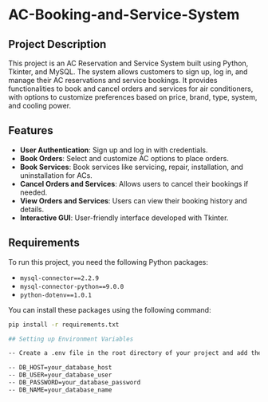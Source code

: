 # AC-Booking-and-Service-System

## Project Description

This project is an AC Reservation and Service System built using Python, Tkinter, and MySQL. The system allows customers to sign up, log in, and manage their AC reservations and service bookings. It provides functionalities to book and cancel orders and services for air conditioners, with options to customize preferences based on price, brand, type, system, and cooling power.

## Features

- **User Authentication**: Sign up and log in with credentials.
- **Book Orders**: Select and customize AC options to place orders.
- **Book Services**: Book services like servicing, repair, installation, and uninstallation for ACs.
- **Cancel Orders and Services**: Allows users to cancel their bookings if needed.
- **View Orders and Services**: Users can view their booking history and details.
- **Interactive GUI**: User-friendly interface developed with Tkinter.

## Requirements

To run this project, you need the following Python packages:

- `mysql-connector==2.2.9`
- `mysql-connector-python==9.0.0`
- `python-dotenv==1.0.1`

You can install these packages using the following command:

```sh
pip install -r requirements.txt

## Setting up Environment Variables

-- Create a .env file in the root directory of your project and add the following environment variables with your MySQL database credentials:

-- DB_HOST=your_database_host
-- DB_USER=your_database_user
-- DB_PASSWORD=your_database_password
-- DB_NAME=your_database_name

